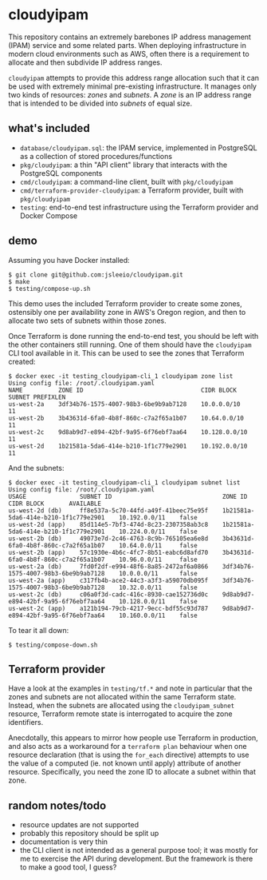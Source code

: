 # cloudyipam

This repository contains an extremely barebones IP address management (IPAM)
service and some related parts. When deploying infrastructure in modern cloud
environments such as AWS, often there is a requirement to allocate and then
subdivide IP address ranges.

`cloudyipam` attempts to provide this address range allocation such that it can
be used with extremely minimal pre-existing infrastructure.  It manages only
two kinds of resources: _zones_ and _subnets_. A _zone_ is an IP address range
that is intended to be divided into _subnets_ of equal size.

## what's included

* `database/cloudyipam.sql`: the IPAM service, implemented in PostgreSQL
  as a collection of stored procedures/functions
* `pkg/cloudyipam`: a thin "API client" library that interacts with the
  PostgreSQL components
* `cmd/cloudyipam`: a command-line client, built with `pkg/cloudyipam`
* `cmd/terraform-provider-cloudyipam`: a Terraform provider, built with
  `pkg/cloudyipam`
* `testing`: end-to-end test infrastructure using the Terraform provider
  and Docker Compose

## demo

Assuming you have Docker installed:

    $ git clone git@github.com:jsleeio/cloudyipam.git
    $ make
    $ testing/compose-up.sh

This demo uses the included Terraform provider to create some zones, ostensibly
one per availability zone in AWS's Oregon region, and then to allocate two sets
of subnets within those zones.

Once Terraform is done running the end-to-end test, you should be left with the
other containers still running.  One of them should have the `cloudyipam` CLI
tool available in it. This can be used to see the zones that Terraform created:

    $ docker exec -it testing_cloudyipam-cli_1 cloudyipam zone list
    Using config file: /root/.cloudyipam.yaml
    NAME          ZONE ID                                 CIDR BLOCK       SUBNET PREFIXLEN
    us-west-2a    3df34b76-1575-4007-98b3-6be9b9ab7128    10.0.0.0/10      11
    us-west-2b    3b43631d-6fa0-4b8f-860c-c7a2f65a1b07    10.64.0.0/10     11
    us-west-2c    9d8ab9d7-e894-42bf-9a95-6f76ebf7aa64    10.128.0.0/10    11
    us-west-2d    1b21581a-5da6-414e-b210-1f1c779e2901    10.192.0.0/10    11

And the subnets:

    $ docker exec -it testing_cloudyipam-cli_1 cloudyipam subnet list
    Using config file: /root/.cloudyipam.yaml
    USAGE               SUBNET ID                               ZONE ID                                 CIDR BLOCK       AVAILABLE
    us-west-2d (db)     ff8e537a-5c70-44fd-a49f-41beec75e95f    1b21581a-5da6-414e-b210-1f1c779e2901    10.192.0.0/11    false
    us-west-2d (app)    85d114e5-7bf3-474d-8c23-2307358ab3c8    1b21581a-5da6-414e-b210-1f1c779e2901    10.224.0.0/11    false
    us-west-2b (db)     49073e7d-2c46-4763-8c9b-765105ea6e8d    3b43631d-6fa0-4b8f-860c-c7a2f65a1b07    10.64.0.0/11     false
    us-west-2b (app)    57c1930e-4b6c-4fc7-8b51-eabc6d8afd70    3b43631d-6fa0-4b8f-860c-c7a2f65a1b07    10.96.0.0/11     false
    us-west-2a (db)     7fd0f2df-e994-48f6-8a85-2472af6a0866    3df34b76-1575-4007-98b3-6be9b9ab7128    10.0.0.0/11      false
    us-west-2a (app)    c317fb4b-ace2-44c3-a3f3-a59070db095f    3df34b76-1575-4007-98b3-6be9b9ab7128    10.32.0.0/11     false
    us-west-2c (db)     c06a0f3d-cadc-416c-8930-cae152736d0c    9d8ab9d7-e894-42bf-9a95-6f76ebf7aa64    10.128.0.0/11    false
    us-west-2c (app)    a121b194-79cb-4217-9ecc-bdf55c93d787    9d8ab9d7-e894-42bf-9a95-6f76ebf7aa64    10.160.0.0/11    false

To tear it all down:

    $ testing/compose-down.sh

## Terraform provider

Have a look at the examples in `testing/tf.*` and note in particular that the
zones and subnets are not allocated within the same Terraform state. Instead,
when the subnets are allocated using the `cloudyipam_subnet` resource,
Terraform remote state is interrogated to acquire the zone identifiers.

Anecdotally, this appears to mirror how people use Terraform in production, and
also acts as a workaround for a `terraform plan` behaviour when one resource
declaration (that is using the `for_each` directive) attempts to use the value
of a computed (ie. not known until apply) attribute of another resource.
Specifically, you need the zone ID to allocate a subnet within that zone.

## random notes/todo

* resource updates are not supported
* probably this repository should be split up
* documentation is very thin
* the CLI client is not intended as a general purpose tool; it was mostly
  for me to exercise the API during development. But the framework is there
  to make a good tool, I guess?
